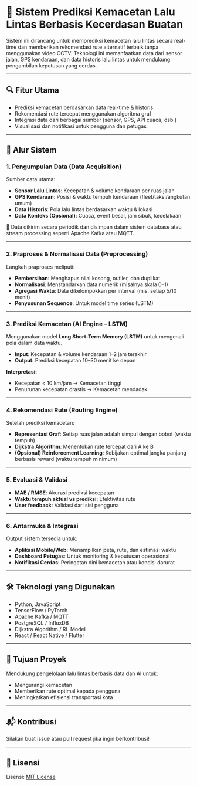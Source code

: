 # 🚦 Sistem Prediksi Kemacetan Lalu Lintas Berbasis Kecerdasan Buatan

Sistem ini dirancang untuk memprediksi kemacetan lalu lintas secara real-time dan memberikan rekomendasi rute alternatif terbaik tanpa menggunakan video CCTV. Teknologi ini memanfaatkan data dari sensor jalan, GPS kendaraan, dan data historis lalu lintas untuk mendukung pengambilan keputusan yang cerdas.

---

## 🔍 Fitur Utama

- Prediksi kemacetan berdasarkan data real-time & historis
- Rekomendasi rute tercepat menggunakan algoritma graf
- Integrasi data dari berbagai sumber (sensor, GPS, API cuaca, dsb.)
- Visualisasi dan notifikasi untuk pengguna dan petugas

---

## 🧭 Alur Sistem

### 1. Pengumpulan Data (Data Acquisition)

Sumber data utama:

- **Sensor Lalu Lintas**: Kecepatan & volume kendaraan per ruas jalan  
- **GPS Kendaraan**: Posisi & waktu tempuh kendaraan (fleet/taksi/angkutan umum)  
- **Data Historis**: Pola lalu lintas berdasarkan waktu & lokasi  
- **Data Konteks (Opsional)**: Cuaca, event besar, jam sibuk, kecelakaan

📡 Data dikirim secara periodik dan disimpan dalam sistem database atau stream processing seperti Apache Kafka atau MQTT.

---

### 2. Praproses & Normalisasi Data (Preprocessing)

Langkah praproses meliputi:

- **Pembersihan**: Menghapus nilai kosong, outlier, dan duplikat
- **Normalisasi**: Menstandarkan data numerik (misalnya skala 0–1)
- **Agregasi Waktu**: Data dikelompokkan per interval (mis. setiap 5/10 menit)
- **Penyusunan Sequence**: Untuk model time series (LSTM)

---

### 3. Prediksi Kemacetan (AI Engine – LSTM)

Menggunakan model **Long Short-Term Memory (LSTM)** untuk mengenali pola dalam data waktu.

- **Input**: Kecepatan & volume kendaraan 1–2 jam terakhir  
- **Output**: Prediksi kecepatan 10–30 menit ke depan

**Interpretasi:**

- Kecepatan < 10 km/jam → Kemacetan tinggi  
- Penurunan kecepatan drastis → Kemacetan mendadak

---

### 4. Rekomendasi Rute (Routing Engine)

Setelah prediksi kemacetan:

- **Representasi Graf**: Setiap ruas jalan adalah simpul dengan bobot (waktu tempuh)
- **Dijkstra Algorithm**: Menentukan rute tercepat dari A ke B
- **(Opsional) Reinforcement Learning**: Kebijakan optimal jangka panjang berbasis reward (waktu tempuh minimum)

---

### 5. Evaluasi & Validasi

- **MAE / RMSE**: Akurasi prediksi kecepatan  
- **Waktu tempuh aktual vs prediksi**: Efektivitas rute  
- **User feedback**: Validasi dari sisi pengguna

---

### 6. Antarmuka & Integrasi

Output sistem tersedia untuk:

- **Aplikasi Mobile/Web**: Menampilkan peta, rute, dan estimasi waktu
- **Dashboard Petugas**: Untuk monitoring & keputusan operasional
- **Notifikasi Cerdas**: Peringatan dini kemacetan atau kondisi darurat

---

## 🛠️ Teknologi yang Digunakan

- Python, JavaScript
- TensorFlow / PyTorch
- Apache Kafka / MQTT
- PostgreSQL / InfluxDB
- Dijkstra Algorithm / RL Model
- React / React Native / Flutter

---

## 📌 Tujuan Proyek

Mendukung pengelolaan lalu lintas berbasis data dan AI untuk:

- Mengurangi kemacetan
- Memberikan rute optimal kepada pengguna
- Meningkatkan efisiensi transportasi kota

---

## 📬 Kontribusi

Silakan buat issue atau pull request jika ingin berkontribusi!

---

## 🧠 Lisensi

Lisensi: [MIT License](LICENSE)
